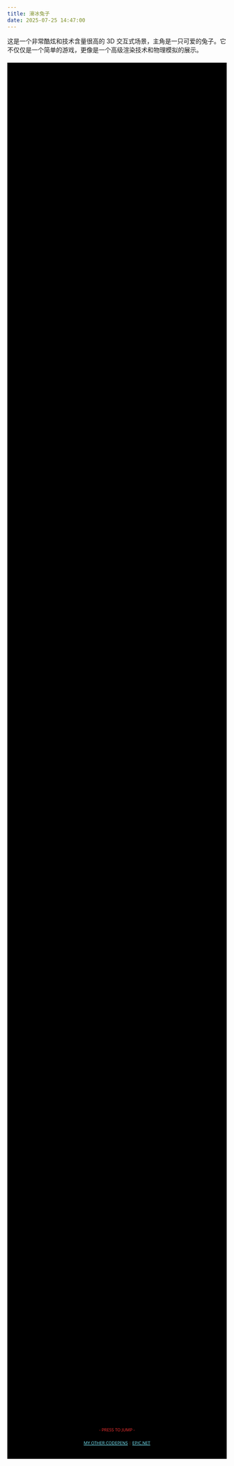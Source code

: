 ```yaml
---
title: 滑冰兔子
date: 2025-07-25 14:47:00  
---
```


这是一个非常酷炫和技术含量很高的 3D 交互式场景，主角是一只可爱的兔子。它不仅仅是一个简单的游戏，更像是一个高级渲染技术和物理模拟的展示。


<!-- more -->

<!-- START: 弹性兔子游戏嵌入式代码 (坐标修正版) -->
<div id="rabbit-game-wrapper">
  <canvas class="webgl"></canvas>

  <div class="instructions"> - Press to jump - </div>

  <div class="credits">
    <p><a href="https://codepen.io/Yakudoo/" target="blank">my other codepens</a> | <a href="http://epic.net" target="blank">epic.net</a></p>
  </div>

  <!-- 着色器代码 (无变化) -->
  <script type="x-shader/x-vertex" class="reflectorVertexShader">
    uniform mat4 textureMatrix; varying vec4 vUvReflection; varying vec2 vUv; 
    #include <common>
    #include <shadowmap_pars_vertex>
    #include <logdepthbuf_pars_vertex>
    void main() {
        #include <beginnormal_vertex>
        #include <defaultnormal_vertex>
        #include <begin_vertex>
        vUvReflection = textureMatrix * vec4( position, 1.0 ); vUv = uv;
        gl_Position = projectionMatrix * modelViewMatrix * vec4( position, 1.0 );
        #include <logdepthbuf_vertex>
        #include <worldpos_vertex>
        #include <shadowmap_vertex>
    }
  </script> 
  <script type="x-shader/x-fragment" class="reflectorFragmentShader">
    uniform vec3 color; uniform sampler2D tDiffuse; uniform sampler2D tScratches; varying vec4 vUvReflection; varying vec2 vUv;
    #include <common>
    #include <packing>
    #include <lights_pars_begin>
    #include <shadowmap_pars_fragment>
    #include <shadowmask_pars_fragment>
    #include <logdepthbuf_pars_fragment>
    vec4 blur9(sampler2D image, vec4 uv, vec2 resolution, vec2 direction) {
        vec4 color = vec4(0.0); vec2 off1 = vec2(1.3846153846) * direction; vec2 off2 = vec2(3.2307692308) * direction;
        color += texture2DProj(image, uv) * 0.2270270270;
        color += texture2DProj(image, uv + vec4(off1 / resolution, off1 / resolution)) * 0.3162162162;
        color += texture2DProj(image, uv - vec4(off1 / resolution, off1 / resolution)) * 0.3162162162;
        color += texture2DProj(image, uv + vec4(off2 / resolution, off2 / resolution)) * 0.0702702703;
        color += texture2DProj(image, uv - vec4(off2 / resolution, off2 / resolution)) * 0.0702702703;
        return color;
    }
    void main() {
        #include <logdepthbuf_fragment>
        vec4 displacement = vec4( sin(vUvReflection.y * 3.) * .05, sin(vUvReflection.x * 3.) * .05, 0.0, 0.0); vec2 resolution = vec2(30., 30.);
        vec4 base = blur9( tDiffuse, vUvReflection + displacement, resolution, vec2(1., 0.) ) * .25; base += blur9( tDiffuse, vUvReflection + displacement, resolution, vec2(-1., 0.) ) * .25;
        base += blur9( tDiffuse, vUvReflection + displacement, resolution, vec2(0, 1.) ) * .25; base += blur9( tDiffuse, vUvReflection + displacement, resolution, vec2(0, -1.) ) * .25;
        vec4 scratchesCol = texture2D( tScratches, vUv); vec3 col = mix(color, base.rgb, .5);
        col.rgb += scratchesCol.r * .02; col.gb -= scratchesCol.g * .01; col.gb -= (1.0 - getShadowMask() ) * .015;
        gl_FragColor = vec4(col, 1.0);
        #include <tonemapping_fragment>
        #include <colorspace_fragment>
    }
  </script>  
  <script type="x-shader/x-vertex" class="simulationVertexShader">
    varying vec2 vUv; void main() { vUv = uv; gl_Position = projectionMatrix * modelViewMatrix * vec4(position, 1.0); }
  </script>
  <script type="x-shader/x-fragment" class="simulationFragmentShader">
    uniform sampler2D inputTexture; uniform vec2 blade1PosOld; uniform vec2 blade1PosNew; uniform float strength; varying vec2 vUv;
    float lineSegment(vec2 p, vec2 a, vec2 b, float thickness) {
        vec2 pa = p - a; vec2 ba = b - a; float h = clamp( dot(pa,ba)/dot(ba,ba), 0.0, 1.0 );
        return smoothstep(thickness, .2 * thickness, length(pa - ba*h));
    }
    void main(void) {
      vec3 col = texture2D(inputTexture, vUv).rgb * .999;
      if (strength>0.){
          float thickness = .001 + strength * .001;
          col.r += (lineSegment(vUv+.001, blade1PosOld, blade1PosNew, thickness) + lineSegment(vUv-.002, blade1PosOld, blade1PosNew, thickness)) * strength * 3.0;
          col.g += (lineSegment(vUv+.002, blade1PosOld, blade1PosNew, thickness) + lineSegment(vUv-.001, blade1PosOld, blade1PosNew, thickness)) * strength * 3.0;
          col.rg = clamp(col.rg, 0.0, 1.0);
      }
      gl_FragColor = vec4(col, 1.0);
    }
  </script>
  <script type="x-shader/x-fragment" class="outlineFragmentShader">
    uniform vec3 color; void main(void) { gl_FragColor = vec4( color, 1.0); }
  </script>
  <script type="x-shader/x-vertex" class="outlineVertexShader">
    uniform float size; uniform float time;
    void main() {
      vec3 transformed = position + normal * size * (1.0 + abs( sin ( position.y * time * .02 ) * 2.0 ));
      gl_Position = projectionMatrix * modelViewMatrix * vec4(transformed, 1.0); 
    }
  </script>
</div>

<style>
  @import url(https://fonts.googleapis.com/css?family=Open+Sans:600);
  #rabbit-game-wrapper {
    position: relative; width: 100%; height: 80vh; min-height: 600px; margin: 20px 0; overflow: hidden;
  }
  #rabbit-game-wrapper .webgl {
    position: absolute; top: 0; left: 0; width: 100%; height: 100%; outline: none; background-color: #000000;
    cursor: move; cursor: grabbing; cursor: -moz-grabbing; cursor: -webkit-grabbing;
  }
  #rabbit-game-wrapper .credits, #rabbit-game-wrapper .instructions {
    position: absolute; width: 100%; left: 0; margin: auto; font-family: "Open Sans", sans-serif;
    color: #544027; font-size: 0.7em; text-transform: uppercase; text-align: center; z-index: 10;
  }
  #rabbit-game-wrapper .credits { bottom: 20px; }
  #rabbit-game-wrapper .instructions { bottom: 60px; color: #ff3434; }
  #rabbit-game-wrapper .credits a { color: #7beeff; }
  #rabbit-game-wrapper .credits a:hover { color: #ff3434; }
</style>

<script type="module">
  import * as THREE from "https://esm.sh/three@0.156.1";
  import { GLTFLoader } from "https://esm.sh/three@0.156.1/examples/jsm/loaders/GLTFLoader";
  import gsap from "https://esm.sh/gsap";
  import { Reflector } from "https://esm.sh/three@0.156.1/examples/jsm/objects/Reflector";

  const gameWrapper = document.getElementById('rabbit-game-wrapper');
  if (gameWrapper) {
    // ---- BufferSim Class Definition (无变化) ----
    class BufferSim {
        constructor ( renderer, width, height, shader ) {
            this.renderer = renderer; this.shader = shader; this.orthoScene = new THREE.Scene();
            var fbo = new THREE.WebGLRenderTarget( width, height, { wrapS: THREE.ClampToEdgeWrapping, wrapT: THREE.ClampToEdgeWrapping, minFilter: THREE.LinearFilter, magFilter: THREE.LinearFilter, format: THREE.RGBAFormat, type: THREE.FloatType, stencilBuffer: false, depthBuffer: false });
            fbo.texture.generateMipmaps = false; this.fbos = [ fbo, fbo.clone() ]; this.current = 0; this.output = this.fbos[ 0 ];
            this.orthoCamera = new THREE.OrthographicCamera( width / - 2, width / 2, height / 2, height / - 2, .00001, 1000 );
            this.orthoQuad = new THREE.Mesh( new THREE.PlaneGeometry( width, height ), this.shader ); this.orthoScene.add( this.orthoQuad );
        }
        render(){
            this.shader.uniforms.inputTexture.value = this.fbos[ this.current ].texture; this.input = this.fbos[ this.current ];
            this.current = 1 - this.current; this.output = this.fbos[ this.current ];
            this.renderer.setRenderTarget(this.output); this.renderer.render( this.orthoScene, this.orthoCamera ); this.renderer.setRenderTarget(null);
        }
    }

    // ---- App Class Definition ----
    class App {
      constructor() {
        this.gltfFile = "https://assets.codepen.io/264161/rabbit6.glb";
        this.loadAssets();
      }
      loadAssets() { /* ...内容无变化... */
        const loaderModel = new GLTFLoader();
        loaderModel.load(this.gltfFile, (gltf) => {
          this.model = gltf.scene;
          this.setUpScene();
        });
      }
      setUpScene() {
        this.winWidth = gameWrapper.clientWidth; this.winHeight = gameWrapper.clientHeight;
        this.scene = new THREE.Scene(); this.bgrColor = 0x332e2e;
        this.fog = new THREE.Fog(this.bgrColor, 13, 20); this.scene.fog = this.fog;
        this.camera = new THREE.PerspectiveCamera(60, this.winWidth / this.winHeight, 1, 100);
        this.camera.position.set(0, 4, 8); this.camera.lookAt(new THREE.Vector3()); this.scene.add(this.camera);
        this.heroAngularSpeed = 0; this.heroOldRot = 0; this.heroDistance = 0;
        this.heroOldUVPos = new THREE.Vector2(0.5, 0.5); this.heroNewUVPos = new THREE.Vector2(0.5, 0.5);
        this.heroSpeed = new THREE.Vector2(0, 0); this.heroAcc = new THREE.Vector2(0, 0);
        this.targetHeroUVPos = new THREE.Vector2(0.5, 0.5); this.targetHeroAbsMousePos = new THREE.Vector2(0, 0);
        this.raycaster = new THREE.Raycaster(); this.mouse = new THREE.Vector2();
        this.isJumping = this.isLanding = false; this.jumpParams = { jumpProgress: 0, landProgress: 0 };
        this.clock = new THREE.Clock(); this.time = 0; this.deltaTime = 0;
        this.createRenderer(); this.createSim(); this.createListeners();
        this.floorSize = 30; this.createMaterials(); this.processModel(); this.createFloor();
        this.createLine(); this.createLight(); this.createParticles();
        this.draw();
      }
      processModel() { /* ...内容无变化... */
        this.rabbit = this.model.getObjectByName("Rabbit"); this.rabbitBody = this.model.getObjectByName("body");
        this.earRight = this.model.getObjectByName("earRight"); this.earLeft = this.model.getObjectByName("earLeft");
        this.tail = this.model.getObjectByName("tail"); this.footLeft = this.model.getObjectByName("footLeft");
        this.footRight = this.model.getObjectByName("footRight"); this.eyeLeft = this.model.getObjectByName("eyeLeft");
        this.eyeRight = this.model.getObjectByName("eyeRight"); this.carrot = this.model.getObjectByName("carrot");
        this.carrotLeaf = this.model.getObjectByName("carrotLeaf"); this.carrotLeaf2 = this.model.getObjectByName("carrotLeaf2");
        this.carrot.rotation.z = 0.2; this.carrot.rotation.x = 0.2; this.rabbitBody.material = this.primMat; this.earRight.material = this.primMat;
        this.earLeft.material = this.primMat; this.tail.material = this.primMat; this.footLeft.material = this.secMat;
        this.footRight.material = this.secMat; this.eyeLeft.material = this.secMat; this.eyeRight.material = this.secMat;
        this.carrot.material = this.bonusMat; this.carrotLeaf.material = this.primMat; this.carrotLeaf2.material = this.primMat;
        this.addOutline(this.rabbitBody); this.addOutline(this.earRight); this.addOutline(this.earLeft); this.addOutline(this.tail); this.addOutline(this.carrot);
        this.rabbit.traverse((object) => { if (object.isMesh) { object.castShadow = true; object.receiveShadow = true; }});
        this.carrot.traverse((object) => { if (object.isMesh) object.castShadow = true; });
        this.scene.add(this.rabbit); this.scene.add(this.carrot);
      }
      createFloor() { /* ...内容无变化... */
        this.floor = new Reflector(new THREE.PlaneGeometry(this.floorSize, this.floorSize), { color: new THREE.Color(this.bgrColor), textureWidth: 1024, textureHeight: 1024 });
        this.floor.rotation.x = -Math.PI / 2; this.floor.receiveShadow = true;
        this.modifyFloorShader(); this.scene.add(this.floor);
      }
      createLine() { /* ...内容无变化... */
        const material = new THREE.LineDashedMaterial({ color: 0x7beeff, linewidth: 1, scale: 1, dashSize: 0.2, gapSize: 0.1 });
        const points = [new THREE.Vector3(0, 0.2, 0), new THREE.Vector3(3, 0.2, 3)];
        const geometry = new THREE.BufferGeometry().setFromPoints(points); this.line = new THREE.Line(geometry, material); this.scene.add(this.line);
      }
      createParticles(){ /* ...内容无变化... */
        let particleGeom = new THREE.BoxGeometry(.2,.2,.2,1,1,1);
        this.particles1 = Array.from({ length: 20 }, () => { let m = new THREE.Mesh(particleGeom, this.bonusMat); m.scale.set(0,0,0); this.scene.add(m); return m; });
        this.particles2 = Array.from({ length: 5 }, () => { let m = new THREE.Mesh(particleGeom, this.primMat); m.scale.set(0,0,0); this.scene.add(m); return m; });
      }
      createLight() { /* ...内容无变化... */
        this.ambientLight = new THREE.AmbientLight(0xffffff); this.scene.add(this.ambientLight); this.light = new THREE.DirectionalLight(0xffffff, 1);
        this.light.position.set(1, 5, 1); this.light.castShadow = true; this.light.shadow.mapSize.width = 512; this.light.shadow.mapSize.height = 512;
        this.light.shadow.camera.near = 0.5; this.light.shadow.camera.far = 12; this.light.shadow.camera.left = -12; this.light.shadow.camera.right = 12;
        this.light.shadow.camera.bottom = -12; this.light.shadow.camera.top = 12; this.light.shadow.radius = 3; this.light.shadow.blurSamples = 4;
        this.scene.add(this.light);
      }
      createRenderer() { /* ...内容无变化... */
        const canvas = gameWrapper.querySelector("canvas.webgl"); this.renderer = new THREE.WebGLRenderer({ canvas, antialias: true, preserveDrawingBuffer: true });
        this.renderer.setClearColor(new THREE.Color(this.bgrColor)); this.renderer.setPixelRatio(window.devicePixelRatio);
        this.renderer.setSize(this.winWidth, this.winHeight); this.renderer.toneMapping = THREE.LinearToneMapping;
        this.renderer.toneMappingExposure = 1; this.renderer.shadowMap.enabled = true; this.renderer.shadowMap.type = THREE.VSMShadowMap;
        this.renderer.localClippingEnabled = true;
      }
      createSim(){ /* ...内容无变化... */
        const fragmentShader = gameWrapper.querySelector('.simulationFragmentShader').textContent; const vertexShader = gameWrapper.querySelector('.simulationVertexShader').textContent;
        this.floorSimMat = new THREE.ShaderMaterial({ uniforms: { inputTexture: {type: "t", value: null}, time: { value: 0.0 }, blade1PosOld: {value: new THREE.Vector2(.5,.5)}, blade1PosNew: {value: new THREE.Vector2(.5,.5)}, strength: {value: 0.0}, }, vertexShader, fragmentShader, });
        this.bufferSim = new BufferSim(this.renderer, 1024, 1024, this.floorSimMat);
      }
      createMaterials(){ /* ...内容无变化... */
        this.primMat = new THREE.MeshToonMaterial({ color: 0x7beeff }); this.secMat = new THREE.MeshToonMaterial({ color: this.bgrColor });
        this.bonusMat = new THREE.MeshToonMaterial({ color: 0xff3434 }); const fragmentShader = gameWrapper.querySelector('.outlineFragmentShader').textContent;
        const vertexShader = gameWrapper.querySelector('.outlineVertexShader').textContent;
        this.outlineMat = new THREE.ShaderMaterial({ uniforms : { color: { value: new THREE.Color(0x000000) }, size: {type:"f", value:.02}, }, vertexShader, fragmentShader, side:THREE.BackSide, });
      }
      addOutline(origin){ /* ...内容无变化... */
        let outline = origin.clone(); outline.children = []; outline.position.set(0, 0, 0); outline.rotation.set(0,0,0); outline.scale.set(1,1,1);
        outline.material = this.outlineMat; origin.add(outline); return outline;
      }
      createListeners() { /* ...内容无变化... */
        new ResizeObserver(() => this.onWindowResize()).observe(gameWrapper); gameWrapper.addEventListener("mousemove", this.onMouseMove.bind(this), false);
        gameWrapper.addEventListener("touchmove", this.onTouchMove.bind(this), false); gameWrapper.addEventListener("mousedown", this.onMouseDown.bind(this), false);
      }
      draw() { /* ...内容无变化... */
        this.updateGame(); this.renderer.render(this.scene, this.camera); requestAnimationFrame(this.draw.bind(this));
      }
      updateGame() { /* ...内容无变化... */
        this.dt = Math.min(this.clock.getDelta(), 0.3); this.time += this.dt;
        if (this.rabbit && this.line) {
          let constrainUVPosX = this.constrain(this.targetHeroUVPos.x - 0.5, -0.3, 0.3); let constrainUVPosY = this.constrain(this.targetHeroUVPos.y - 0.5, -0.3, 0.3);
          this.targetHeroAbsMousePos.x = constrainUVPosX * this.floorSize; this.targetHeroAbsMousePos.y = -constrainUVPosY * this.floorSize;
          let dx = this.targetHeroAbsMousePos.x - this.rabbit.position.x; let dy = this.targetHeroAbsMousePos.y - this.rabbit.position.z;
          let angle = Math.atan2(dy, dx); this.heroDistance = Math.sqrt(dx * dx + dy * dy);
          this.heroSpeed.x += dx * this.dt * 0.5; this.heroSpeed.y += dy * this.dt * 0.5;
          this.heroSpeed.x *= Math.pow(this.dt, 0.005); this.heroSpeed.y *= Math.pow(this.dt, 0.005);
          this.rabbit.position.x += this.heroSpeed.x; this.rabbit.position.z += this.heroSpeed.y; let targetRot = -angle + Math.PI / 2;
          if (this.heroDistance > 0.3) this.rabbit.rotation.y += this.getShortestAngle(targetRot - this.rabbit.rotation.y) * 3 * this.dt;
          this.heroAngularSpeed = this.getShortestAngle( this.rabbit.rotation.y - this.heroOldRot); this.heroOldRot = this.rabbit.rotation.y;
          if (!this.isJumping) this.earLeft.rotation.x = this.earRight.rotation.x = -this.heroSpeed.length() * 2;
          let p = this.line.geometry.attributes.position.array; p[0] = this.targetHeroAbsMousePos.x; p[2] = this.targetHeroAbsMousePos.y;
          p[3] = this.rabbit.position.x; p[4] = this.rabbit.position.y; p[5] = this.rabbit.position.z;
          this.line.geometry.attributes.position.needsUpdate = true; this.line.computeLineDistances();
          this.heroNewUVPos = new THREE.Vector2(0.5 + this.rabbit.position.x / this.floorSize, 0.5 - this.rabbit.position.z / this.floorSize);
          this.floorSimMat.time += this.dt; this.floorSimMat.uniforms.blade1PosNew.value = this.heroNewUVPos; this.floorSimMat.uniforms.blade1PosOld.value = this.heroOldUVPos;
          this.floorSimMat.uniforms.strength.value = this.isJumping ? 0 : 1 / (1 + this.heroSpeed.length() * 10);
          this.bufferSim.render(); this.renderer.setRenderTarget(null); this.floor.material.uniforms.tScratches.value = this.bufferSim.output.texture;
          this.heroOldUVPos = this.heroNewUVPos.clone(); this.carrot.rotation.y += this.dt; this.testCollision();
        }
      }
      onWindowResize() {
        this.winWidth = gameWrapper.clientWidth; this.winHeight = gameWrapper.clientHeight;
        this.camera.aspect = this.winWidth / this.winHeight; this.camera.updateProjectionMatrix();
        this.renderer.setSize(this.winWidth, this.winHeight);
      }
      
      // =======================================================
      // ===== 关键修正部分在这里！ =====
      // =======================================================
      onMouseMove(event) {
        const rect = this.renderer.domElement.getBoundingClientRect();
        const x = ((event.clientX - rect.left) / rect.width) * 2 - 1;
        const y = -((event.clientY - rect.top) / rect.height) * 2 + 1;
        this.mouse.x = x; this.mouse.y = y;
        if (this.floor) this.raycast();
      }
      onTouchMove(event) {
        if (event.touches.length == 1) {
          event.preventDefault();
          const touch = event.touches[0];
          const rect = this.renderer.domElement.getBoundingClientRect();
          const x = ((touch.clientX - rect.left) / rect.width) * 2 - 1;
          const y = -((touch.clientY - rect.top) / rect.height) * 2 + 1;
          this.mouse.x = x; this.mouse.y = y;
          if (this.floor) this.raycast();
        }
      }
      // =======================================================
      
      onMouseDown(){ if (this.rabbit && !this.isJumping) this.jump(); }
      jump() { /* ...内容无变化... */
        this.isJumping = true; let turns = Math.floor(this.heroSpeed.length() * 5) + 1; let jumpDuration = .5 + turns * .2;
        let targetRot = (this.heroAngularSpeed > 0) ? Math.PI*2*turns : -Math.PI*2*turns;
        gsap.to(this.rabbitBody.rotation, { duration: jumpDuration, ease: "linear.none", y: targetRot, onComplete: () => { this.rabbitBody.rotation.y = 0; }});
        gsap.to([this.earLeft.rotation, this.earRight.rotation], { duration: jumpDuration*.8, ease: "power4.out", x: Math.PI/4 });
        gsap.to([this.earLeft.rotation, this.earRight.rotation], { duration: jumpDuration*.2, delay: jumpDuration*.8, ease: "power4.in", x: 0 });
        gsap.to(this.jumpParams, { duration: jumpDuration * .5, ease : "power2.out", jumpProgress:.5, onUpdate: () => { this.rabbit.position.y = Math.pow(Math.sin( this.jumpParams.jumpProgress * Math.PI), 4) * turns; } });
        gsap.to(this.jumpParams, { duration: jumpDuration * .5, ease : "power2.in", delay : jumpDuration * .5, jumpProgress:1, onUpdate: () => { this.rabbit.position.y = Math.pow(Math.sin( this.jumpParams.jumpProgress * Math.PI), 1) * turns; }, onComplete: () => { this.rabbit.position.y = 0; this.jumpParams.jumpProgress = 0; this.isJumping = false; } });
      }
      raycast() { /* ...内容无变化... */
        this.raycaster.setFromCamera( this.mouse, this.camera ); var intersects = this.raycaster.intersectObjects( [this.floor] );
        if (intersects.length > 0) { this.targetHeroUVPos.x = intersects[0].uv.x; this.targetHeroUVPos.y = intersects[0].uv.y; }
      }
      getShortestAngle(v) { /* ...内容无变化... */ let a=v%(Math.PI*2); if(a<-Math.PI)a+=Math.PI*2; else if(a>Math.PI)a-=Math.PI*2; return a; }
      constrain(v,vMin,vMax){ return Math.min(vMax,Math.max(vMin,v)); }
      testCollision(){ /* ...内容无变化... */
        if (this.isExploding) return; let distVec = this.rabbit.position.clone().sub(this.carrot.position);
        if (distVec.length() <= 1) { this.carrot.visible = false; this.explode(this.carrot.position); }
      }
      explode(pos){ /* ...内容无变化... */
        this.isExploding = true;
        const animateParticles = (particles, onCompleteCallback) => {
            particles.forEach((m, i) => { m.position.copy(pos); m.scale.set(2,2,2);
                gsap.to(m.position, { x: pos.x+(-.5+Math.random())*1.5, y: pos.y+(.5+Math.random())*1.5, z: pos.z+(-.5+Math.random())*1.5, duration : 1, ease: "power4.out" });
                gsap.to(m.scale, { x:0, y:0, z:0, duration : 1, ease: "power4.out", onComplete: i === 0 ? onCompleteCallback : null });
            });
        };
        const onExplosionComplete = () => { this.spawnCarrot(); this.isExploding = false; };
        animateParticles(this.particles1, onExplosionComplete); animateParticles(this.particles2, null);
      }
      spawnCarrot(){ /* ...内容无变化... */
        let px=(Math.random()-.5)*.3; let py=(Math.random()-.5)*.3;
        this.carrot.position.set(px*this.floorSize, -1, py*this.floorSize); this.carrot.scale.set(0,0,0); this.carrot.visible = true;
        gsap.to(this.carrot.scale, { duration:1.5, ease: "elastic.out", x:1, y:1, z:1 });
        gsap.to(this.carrot.position, { duration:1.5, ease: "elastic.out", y: .2+Math.random()*1 });
      }
      modifyFloorShader(){ /* ...内容无变化... */
        let renderTarget = this.floor.getRenderTarget(); const textureMatrix = this.floor.material.uniforms.textureMatrix;
        const fragmentShader = gameWrapper.querySelector('.reflectorFragmentShader').textContent; const vertexShader = gameWrapper.querySelector('.reflectorVertexShader').textContent;
        const uniforms = THREE.UniformsUtils.merge([ THREE.UniformsLib['common'], THREE.UniformsLib['shadowmap'], THREE.UniformsLib['lights'], this.floor.material.uniforms, { tScratches : { value: this.bufferSim.output.texture } } ]);
        this.floor.material.lights = true; this.floor.material.uniforms = uniforms; this.floor.material.uniforms.tDiffuse.value = renderTarget.texture;
        this.floor.material.uniforms.textureMatrix.value = textureMatrix.value; this.floor.material.vertexShader = vertexShader;
        this.floor.material.fragmentShader = fragmentShader;
      }
    }
    // 启动 App
    new App();
  }
</script>
<!-- END: 弹性兔子游戏嵌入式代码 -->